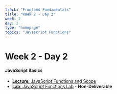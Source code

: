 ```yaml
---
track: "Frontend Fundamentals"
title: "Week 2 - Day 2"
week: 2
day: 2
type: "homepage"
topics: "Javascript Functions"
---
```



# Week 2 - Day 2

#### JavaScript Basics

- [**Lecture**: JavaScript Functions and Scope](/frontend-fundamentals/week-2/day-2/lecture-materials/intro-to-javascript-functions-and-scope/)
- [**Lab**: JavaScript Functions Lab](/frontend-fundamentals/week-2/day-2/labs/javascript-functions-lab/) - **Non-Deliverable**